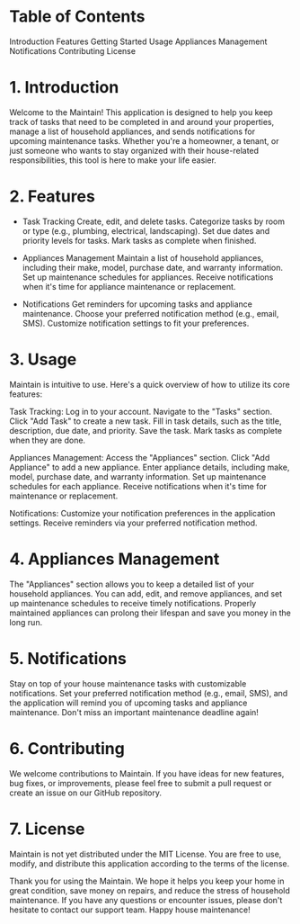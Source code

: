 # Table of Contents

Introduction
Features
Getting Started
Usage
Appliances Management
Notifications
Contributing
License

# 1. Introduction
Welcome to the Maintain! This application is designed to help you keep track of tasks that need to be completed in and around your properties, manage a list of household appliances, and sends notifications for upcoming maintenance tasks. Whether you're a homeowner, a tenant, or just someone who wants to stay organized with their house-related responsibilities, this tool is here to make your life easier.

# 2. Features
- Task Tracking
Create, edit, and delete tasks.
Categorize tasks by room or type (e.g., plumbing, electrical, landscaping).
Set due dates and priority levels for tasks.
Mark tasks as complete when finished.

- Appliances Management
Maintain a list of household appliances, including their make, model, purchase date, and warranty information.
Set up maintenance schedules for appliances.
Receive notifications when it's time for appliance maintenance or replacement.

- Notifications
Get reminders for upcoming tasks and appliance maintenance.
Choose your preferred notification method (e.g., email, SMS).
Customize notification settings to fit your preferences.

# 3. Usage
Maintain is intuitive to use. Here's a quick overview of how to utilize its core features:

Task Tracking:
Log in to your account.
Navigate to the "Tasks" section.
Click "Add Task" to create a new task.
Fill in task details, such as the title, description, due date, and priority.
Save the task.
Mark tasks as complete when they are done.

Appliances Management:
Access the "Appliances" section.
Click "Add Appliance" to add a new appliance.
Enter appliance details, including make, model, purchase date, and warranty information.
Set up maintenance schedules for each appliance.
Receive notifications when it's time for maintenance or replacement.

Notifications:
Customize your notification preferences in the application settings.
Receive reminders via your preferred notification method.

# 4. Appliances Management
The "Appliances" section allows you to keep a detailed list of your household appliances. You can add, edit, and remove appliances, and set up maintenance schedules to receive timely notifications. Properly maintained appliances can prolong their lifespan and save you money in the long run.

# 5. Notifications
Stay on top of your house maintenance tasks with customizable notifications. Set your preferred notification method (e.g., email, SMS), and the application will remind you of upcoming tasks and appliance maintenance. Don't miss an important maintenance deadline again!

# 6. Contributing
We welcome contributions to Maintain. If you have ideas for new features, bug fixes, or improvements, please feel free to submit a pull request or create an issue on our GitHub repository.

# 7. License
Maintain is not yet distributed under the MIT License. You are free to use, modify, and distribute this application according to the terms of the license.

Thank you for using the Maintain. We hope it helps you keep your home in great condition, save money on repairs, and reduce the stress of household maintenance. If you have any questions or encounter issues, please don't hesitate to contact our support team. Happy house maintenance!
